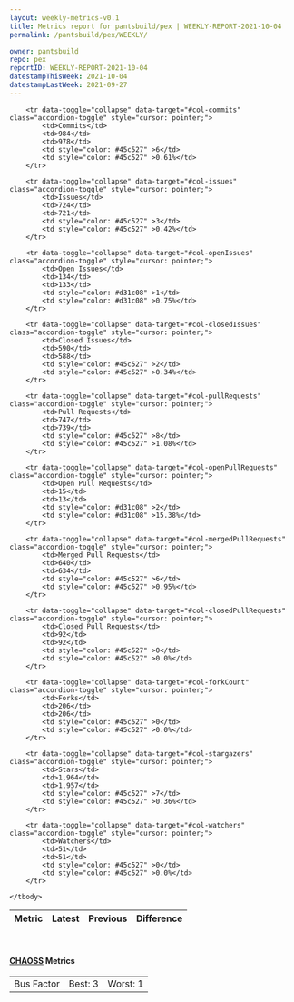 ```yaml
---
layout: weekly-metrics-v0.1
title: Metrics report for pantsbuild/pex | WEEKLY-REPORT-2021-10-04
permalink: /pantsbuild/pex/WEEKLY/

owner: pantsbuild
repo: pex
reportID: WEEKLY-REPORT-2021-10-04
datestampThisWeek: 2021-10-04
datestampLastWeek: 2021-09-27
---
```




<table class="table table-condensed" style="border-collapse:collapse;">
    <thead>
    <tr>
        <th>Metric</th>
        <th>Latest</th>
        <th>Previous</th>
        <th colspan="2" style="text-align: center;">Difference</th>
    </tr>
    </thead>
    <tbody>

        <tr data-toggle="collapse" data-target="#col-commits" class="accordion-toggle" style="cursor: pointer;">
            <td>Commits</td>
            <td>984</td>
            <td>978</td>
            <td style="color: #45c527" >6</td>
            <td style="color: #45c527" >0.61%</td>
        </tr>
        
        <tr data-toggle="collapse" data-target="#col-issues" class="accordion-toggle" style="cursor: pointer;">
            <td>Issues</td>
            <td>724</td>
            <td>721</td>
            <td style="color: #45c527" >3</td>
            <td style="color: #45c527" >0.42%</td>
        </tr>
        
        <tr data-toggle="collapse" data-target="#col-openIssues" class="accordion-toggle" style="cursor: pointer;">
            <td>Open Issues</td>
            <td>134</td>
            <td>133</td>
            <td style="color: #d31c08" >1</td>
            <td style="color: #d31c08" >0.75%</td>
        </tr>
        
        <tr data-toggle="collapse" data-target="#col-closedIssues" class="accordion-toggle" style="cursor: pointer;">
            <td>Closed Issues</td>
            <td>590</td>
            <td>588</td>
            <td style="color: #45c527" >2</td>
            <td style="color: #45c527" >0.34%</td>
        </tr>
        
        <tr data-toggle="collapse" data-target="#col-pullRequests" class="accordion-toggle" style="cursor: pointer;">
            <td>Pull Requests</td>
            <td>747</td>
            <td>739</td>
            <td style="color: #45c527" >8</td>
            <td style="color: #45c527" >1.08%</td>
        </tr>
        
        <tr data-toggle="collapse" data-target="#col-openPullRequests" class="accordion-toggle" style="cursor: pointer;">
            <td>Open Pull Requests</td>
            <td>15</td>
            <td>13</td>
            <td style="color: #d31c08" >2</td>
            <td style="color: #d31c08" >15.38%</td>
        </tr>
        
        <tr data-toggle="collapse" data-target="#col-mergedPullRequests" class="accordion-toggle" style="cursor: pointer;">
            <td>Merged Pull Requests</td>
            <td>640</td>
            <td>634</td>
            <td style="color: #45c527" >6</td>
            <td style="color: #45c527" >0.95%</td>
        </tr>
        
        <tr data-toggle="collapse" data-target="#col-closedPullRequests" class="accordion-toggle" style="cursor: pointer;">
            <td>Closed Pull Requests</td>
            <td>92</td>
            <td>92</td>
            <td style="color: #45c527" >0</td>
            <td style="color: #45c527" >0.0%</td>
        </tr>
        
        <tr data-toggle="collapse" data-target="#col-forkCount" class="accordion-toggle" style="cursor: pointer;">
            <td>Forks</td>
            <td>206</td>
            <td>206</td>
            <td style="color: #45c527" >0</td>
            <td style="color: #45c527" >0.0%</td>
        </tr>
        
        <tr data-toggle="collapse" data-target="#col-stargazers" class="accordion-toggle" style="cursor: pointer;">
            <td>Stars</td>
            <td>1,964</td>
            <td>1,957</td>
            <td style="color: #45c527" >7</td>
            <td style="color: #45c527" >0.36%</td>
        </tr>
        
        <tr data-toggle="collapse" data-target="#col-watchers" class="accordion-toggle" style="cursor: pointer;">
            <td>Watchers</td>
            <td>51</td>
            <td>51</td>
            <td style="color: #45c527" >0</td>
            <td style="color: #45c527" >0.0%</td>
        </tr>
        
    </tbody>
</table>
<br>
<h4><a target="_blank" href="https://chaoss.community/">CHAOSS</a> Metrics</h4>

<table class="table table-condensed" style="border-collapse:collapse;">
    <tbody>
        <td>Bus Factor</td>
        <td>Best: 3</td>
        <td>Worst: 1</td>
    </tbody>
</table>
